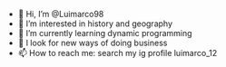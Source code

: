 - 👋 Hi, I’m @Luimarco98
- 👀 I’m interested in history and geography
- 🌱 I’m currently learning dynamic programming  
- 💞️ I look for new ways of doing business
- 📫 How to reach me: search my ig profile luimarco_12
 

<!---
Luimarco98/Luimarco98 is a ✨ special ✨ repository because its `README.md` (this file) appears on your GitHub profile.
You can click the Preview link to take a look at your changes.
--->
